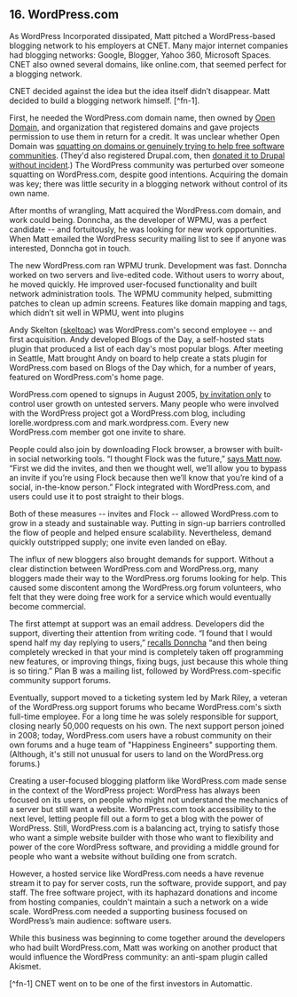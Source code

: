 ## 16. WordPress.com

As WordPress Incorporated dissipated, Matt pitched a WordPress-based blogging network to his employers at CNET. Many major internet companies had blogging networks: Google, Blogger, Yahoo 360, Microsoft Spaces. CNET also owned several domains, like online.com, that seemed perfect for a blogging network.

CNET decided against the idea but the idea itself didn’t disappear. Matt decided to build a blogging network himself. [^fn-1]. 

First, he needed the WordPress.com domain name, then owned by [Open Domain](http://www.opendomain.org/), and organization that registered domains and gave projects permission to use them in return for a credit. It was unclear whether Open Domain was [squatting on domains or genuinely trying to help free software communities](http://archive09.linux.com/feature/140576). (They'd also registered Drupal.com, then [donated it to Drupal without incident](http://buytaert.net/drupal-com).) The WordPress community was perturbed over someone squatting on WordPress.com, despite good intentions. Acquiring the domain was key; there was little security in a blogging network without control of its own name.

After months of wrangling, Matt acquired the WordPress.com domain, and work could being. Donncha, as the developer of WPMU, was a perfect candidate -- and fortuitously, he was looking for new work opportunities. When Matt emailed the WordPress security mailing list to see if anyone was interested, Donncha got in touch. 

The new WordPress.com ran WPMU trunk. Development was fast. Donncha worked on two servers and live-edited code. Without users to worry about, he moved quickly. He improved user-focused functionality and built network administration tools. The WPMU community helped, submitting patches to clean up admin screens. Features like domain mapping and tags, which didn’t sit well in WPMU, went into plugins

Andy Skelton ([skeltoac](https://profiles.wordpress.org/skeltoac)) was WordPress.com's second employee -- and first acquisition. Andy developed Blogs of the Day, a self-hosted stats plugin that produced a list of each day's most popular blogs. After meeting in Seattle, Matt brought Andy on board to help create a stats plugin for WordPress.com based on Blogs of the Day which, for a number of years, featured on WordPress.com's home page.

WordPress.com opened to signups in August 2005, [by invitation only](http://matt.wordpress.com/2005/08/15/invites/) to control user growth on untested servers. Many people who were involved with the WordPress project got a WordPress.com blog, including lorelle.wordpress.com and mark.wordpress.com. Every new WordPress.com member got one invite to share. 

People could also join by downloading Flock browser, a browser with built-in social networking tools. “I thought Flock was the future,” [says Matt now](http://archive.wordpress.org/interviews/2014_04_17_Mullenweg.html#L143). “First we did the invites, and then we thought well, we’ll allow you to bypass an invite if you’re using Flock because then we’ll know that you’re kind of a social, in-the-know person.” Flock  integrated with WordPress.com, and users could use it to post straight to their blogs. 

Both of these measures -- invites and Flock -- allowed WordPress.com to grow in a steady and sustainable way. Putting in sign-up barriers controlled the flow of people and helped ensure scalability. Nevertheless, demand quickly outstripped supply; one invite even landed on eBay. 

The influx of new bloggers also brought demands for support. Without a clear distinction between WordPress.com and WordPress.org, many bloggers made their way to the WordPress.org forums looking for help. This caused some discontent among the WordPress.org forum volunteers, who felt that they were doing free work for a service which would eventually become commercial. 

The first attempt at support was an email address. Developers did the support, diverting their attention from writing code. “I found that I would spend half my day replying to users,” [recalls Donncha](http://archive.wordpress.org/interviews/2014_04_08_OCaoimh.html#L48) “and then being completely wrecked in that your mind is completely taken off programming new features, or improving things, fixing bugs, just because this whole thing is so tiring.” Plan B was a mailing list, followed by WordPress.com-specific community support forums. 

Eventually, support moved to a ticketing system led by Mark Riley, a veteran of the WordPress.org support forums who became WordPress.com's sixth full-time employee. For a long time he was solely responsible for support, closing nearly 50,000 requests on his own. The next support person joined in 2008; today, WordPress.com users have a robust community on their own forums and a huge team of "Happiness Engineers" supporting them. (Although, it's still not unusual for users to land on the WordPress.org forums.)

Creating a user-focused blogging platform like WordPress.com made sense in the context of the WordPress project:  WordPress has always been focused on its users, on people who might not understand the mechanics of a server but still want a website. WordPress.com took accessibility to the next level, letting people fill out a form to get a blog with the power of WordPress. Still, WordPress.com is a balancing act, trying to satisfy those who want a simple website builder with those who want to flexibility and power of the core WordPress software, and providing a middle ground for people who want a website without building one from scratch.

However, a hosted service like WordPress.com needs a have revenue stream it to pay for server costs, run the software, provide support, and pay staff. The free software project, with its haphazard donations and income from hosting companies, couldn't maintain a such a network on a wide scale. WordPress.com needed a supporting business focused on WordPress’s main audience: software users. 

While this business was beginning to come together around the developers who had built WordPress.com, Matt was working on another product that would influence the WordPress community: an anti-spam plugin called Akismet. 	
		
[^fn-1] CNET went on to be one of the first investors in Automattic.
